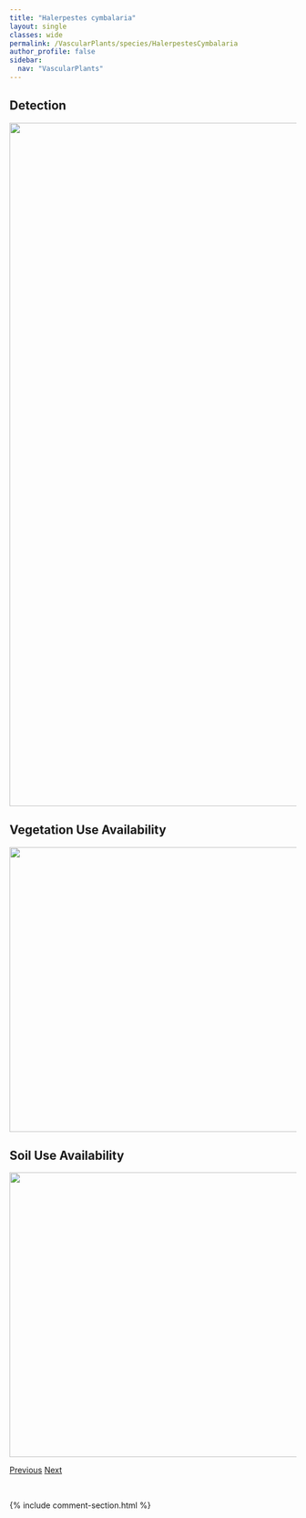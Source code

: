```yaml
---
title: "Halerpestes cymbalaria"
layout: single
classes: wide
permalink: /VascularPlants/species/HalerpestesCymbalaria
author_profile: false
sidebar:
  nav: "VascularPlants"
---
```


<h2>Detection</h2>

<a href="https://drive.google.com/uc?export=view&id=1gg-sRKqU3ZmtU3z3WpIEwGoM2LQz2uvt">
<img src="https://drive.google.com/uc?export=view&id=1gg-sRKqU3ZmtU3z3WpIEwGoM2LQz2uvt" height = "1200" width = "800">
</a>


<h2>Vegetation Use Availability</h2>

<a href="https://drive.google.com/uc?export=view&id=1U4jtfi8N78a2an3FvFqmSAyX3My0xMOf">
<img src="https://drive.google.com/uc?export=view&id=1U4jtfi8N78a2an3FvFqmSAyX3My0xMOf" height = "500" width = "1000">
</a>


<h2>Soil Use Availability</h2>

<a href="https://drive.google.com/uc?export=view&id=1r_et_Vdsddacd75cSQFruBxk__iCONds">
<img src="https://drive.google.com/uc?export=view&id=1r_et_Vdsddacd75cSQFruBxk__iCONds" height = "500" width = "1000">
</a>


<a href="/DevelopmentWebsite/VascularPlants/species/HaleniaDeflexa" class="pagination--pager" title="Halenia deflexa">Previous</a> <a href="/DevelopmentWebsite/VascularPlants/species/HedeomaHispida" class="pagination--pager" title="Hedeoma hispida">Next</a>

<p>&nbsp;</p>

{% include comment-section.html %}
